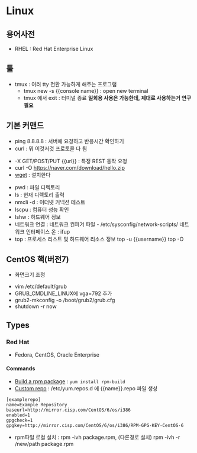 # Linux

## 용어사전
* RHEL : Red Hat Enterprise Linux

## 툴
- tmux : 여러 tty 전환 가능하게 해주는 프로그램
  - tmux new -s {{console name}} : open new terminal
  - tmux 에서 exit : 터미널 종료
  **일회용 사용은 가능한데, 제대로 사용하는거 연구 필요**

## 기본 커맨드

* ping 8.8.8.8 : 서버에 요청하고 반응시간 확인하기
* curl : 뭐 이것저것 프로토콜 다 됨
- -X GET/POST/PUT {{url}} : 특정 REST 동작 요청
- curl -O https://naver.com/download/hello.zip
- [wget](https://m.blog.naver.com/PostView.nhn?blogId=alkydes&logNo=220593597738&proxyReferer=https%3A%2F%2Fwww.google.co.kr%2F) : 설치한다

* pwd : 파일 디렉토리
* ls : 현재 디렉토리 출력
* nmcli -d : 이더넷 커넥션 테스트
* lscpu : 컴퓨터 성능 확인
* lshw : 하드웨어 정보
* 네트워크 연결 : 
네트워크 컨피겨 파일 - /etc/sysconfig/network-scripts/
네트워크 인터페이스 온 : ifup
* top : 프로세스 리스트 및 하드웨어 리소스 정보
top -u {{username}}
top -O 



## CentOS 핵(버전7)
* 화면크기 조정
- vim /etc/default/grub
- GRUB_CMDLINE_LINUX에 vga=792 추가
- grub2-mkconfig -o /boot/grub2/grub.cfg
- shutdown -r now

## Types

### Red Hat

* Fedora, CentOS, Oracle Enterprise



#### Commands

* [Build a rpm package](https://www.thegeekstuff.com/2015/02/rpm-build-package-example/) : `yum install rpm-build`
* [Custom repo](https://www.digitalocean.com/community/tutorials/how-to-set-up-and-use-yum-repositories-on-a-centos-6-vps) : /etc/yum.repos.d 에 {{name}}.repo 파일 생성
```
[examplerepo]
name=Example Repository
baseurl=http://mirror.cisp.com/CentOS/6/os/i386
enabled=1
gpgcheck=1
gpgkey=http://mirror.cisp.com/CentOS/6/os/i386/RPM-GPG-KEY-CentOS-6
```
* rpm파일 로컬 설치 : rpm -ivh package.rpm, (다른경로 설치) rpm -ivh -r /new/path package.rpm
